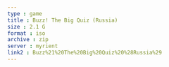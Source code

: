 ```yaml
---
type : game
title : Buzz! The Big Quiz (Russia)
size : 2.1 G
format : iso
archive : zip
server : myrient
link2 : Buzz%21%20The%20Big%20Quiz%20%28Russia%29
---
```

